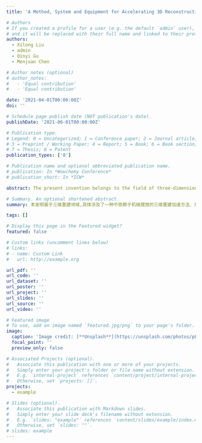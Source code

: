 ```yaml
---
title: 'A Method, System and Equipment for Accelerating 3D Reconstruction without Relying on Mechanical Placement'

# Authors
# If you created a profile for a user (e.g. the default `admin` user), write the username (folder name) here
# and it will be replaced with their full name and linked to their profile.
authors:
  - Xilong Liu
  - admin
  - Qinyi Gu
  - Menjuan Chen

# Author notes (optional)
# author_notes:
#   - 'Equal contribution'
#   - 'Equal contribution'

date: '2021-04-01T00:00:00Z'
doi: ''

# Schedule page publish date (NOT publication's date).
publishDate: '2021-06-01T00:00:00Z'

# Publication type.
# Legend: 0 = Uncategorized; 1 = Conference paper; 2 = Journal article;
# 3 = Preprint / Working Paper; 4 = Report; 5 = Book; 6 = Book section;
# 7 = Thesis; 8 = Patent
publication_types: ['8']

# Publication name and optional abbreviated publication name.
# publication: In *Wowchemy Conference*
# publication_short: In *ICW*

abstract: The present invention belongs to the field of three-dimensional reconstruction, and specifically relates to a method, system and apparatus for accelerating three-dimensional reconstruction that does not depend on mechanical placement, said method comprising, obtaining a projection pattern of a surface of a measured object taken by a camera at any angle; determining the first coordinate data of the object point corresponding to each pixel point in said projection pattern in the camera image coordinate system and the second coordinate data in the projector image coordinate system, respectively; calculating a depth value of the object point corresponding to each pixel point in the camera image coordinate system based on the second coordinate data, the positional matrix parameters and the preset recording form parameters to calculate the depth value of the object point corresponding to each pixel point in the camera coordinate system; according to said depth value, the first coordinate data to calculate the three-dimensional coordinate data of the object point corresponding to each pixel point in the camera coordinate system, called spatial point coordinate data; using the three-dimensional point cloud data formed by each spatial point coordinate data for three-dimensional reconstruction. The present invention ensures the reconstruction accuracy in the process of achieving accelerated three-dimensional reconstruction.                   本发明属于三维重建领域,具体涉及了一种不依赖于机械摆放的三维重建加速方法、系统及设备,所述方法包括：获取相机任意角度拍摄的被测物体表面的投影图案；确定所述投影图案中每个像素点对应的物点分别在相机图像坐标系中的第一坐标数据和投影仪图像坐标系中的第二坐标数据；根据第二坐标数据、位姿矩阵参数和预设记录表单参数计算每个像素点对应的物点在相机坐标系中的深度值；根据所述深度值、第一坐标数据计算得到每个像素点对应的物点在相机坐标系中的三维坐标数据,称作空间点坐标数据；利用各个空间点坐标数据形成的三维点云数据进行三维重建。本发明在实现加速三维重建的过程中保证了重建精度。

# Summary. An optional shortened abstract.
summary: 本发明属于三维重建领域,具体涉及了一种不依赖于机械摆放的三维重建加速方法、系统及设备,在实现加速三维重建的过程中保证了重建精度。

tags: []

# Display this page in the Featured widget?
featured: false

# Custom links (uncomment lines below)
# links:
# - name: Custom Link
#   url: http://example.org

url_pdf: ''
url_code: ''
url_dataset: ''
url_poster: ''
url_project: ''
url_slides: ''
url_source: ''
url_video: ''

# Featured image
# To use, add an image named `featured.jpg/png` to your page's folder.
image:
  caption: 'Image credit: [**Unsplash**](https://unsplash.com/photos/pLCdAaMFLTE)'
  focal_point: ''
  preview_only: false

# Associated Projects (optional).
#   Associate this publication with one or more of your projects.
#   Simply enter your project's folder or file name without extension.
#   E.g. `internal-project` references `content/project/internal-project/index.md`.
#   Otherwise, set `projects: []`.
projects:
  - example

# Slides (optional).
#   Associate this publication with Markdown slides.
#   Simply enter your slide deck's filename without extension.
#   E.g. `slides: "example"` references `content/slides/example/index.md`.
#   Otherwise, set `slides: ""`.
# slides: example
---
```


<!-- {{% callout note %}}
Click the _Cite_ button above to demo the feature to enable visitors to import publication metadata into their reference management software.
{{% /callout %}}

{{% callout note %}}
Create your slides in Markdown - click the _Slides_ button to check out the example.
{{% /callout %}}

Supplementary notes can be added here, including [code, math, and images](https://wowchemy.com/docs/writing-markdown-latex/). -->
